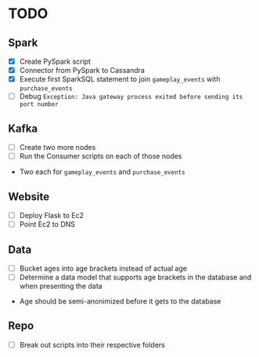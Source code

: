 # TODO
## Spark
 - [x] Create PySpark script
 - [x] Connector from PySpark to Cassandra
 - [x] Execute first SparkSQL statement to join `gameplay_events` with `purchase_events`
 - [ ] Debug `Exception: Java gateway process exited before sending its port number`

## Kafka
 - [ ] Create two more nodes
 - [ ] Run the Consumer scripts on each of those nodes
  - Two each for `gameplay_events` and `purchase_events`

## Website
 - [ ] Deploy Flask to Ec2
 - [ ] Point Ec2 to DNS

## Data
 - [ ] Bucket ages into age brackets instead of actual age
 - [ ] Determine a data model that supports age brackets in the database and when presenting the data
  - Age should be semi-anonimized before it gets to the database

## Repo
 - [ ] Break out scripts into their respective folders
